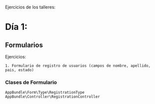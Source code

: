 Ejercicios de los talleres:

# Día 1:

## Formularios

Ejercicios:

    1. Formulario de registro de usuarios (campos de nombre, apellido, pais, estado)

### Clases de Formulario

    AppBundle\Form\Type\RegistrationType
    AppBundle\Controller\RegistrationController
